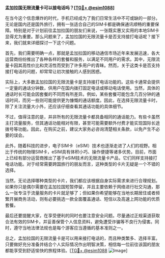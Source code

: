 **孟加拉国无限流量卡可以接电话吗？[[TG💪+ @esim1088](https://t.me/s/esim1088)]**

在当今这个信息爆炸的时代，手机已经成为了我们日常生活中不可或缺的一部分。无论是国内还是国外旅行，拥有一张适合自己的SIM卡都是确保通讯顺畅的重要保障。特别是对于计划前往孟加拉国的朋友们来说，一张既实惠又实用的本地SIM卡显得尤为重要。那么问题来了，孟加拉国的无限流量卡是否支持接打电话呢？接下来，我们就来详细探讨一下这个问题。

首先，我们需要明确一点，那就是孟加拉国的移动通信市场近年来发展迅速，各大运营商纷纷推出了各种各样的套餐和服务，以满足不同用户的需求。其中，无限流量卡因其高性价比和灵活性而受到了许多用户的青睐。然而，关于这类卡是否支持接打电话的问题，却常常让初次接触的人感到困惑。

实际上，大多数孟加拉国的无限流量卡是支持接打电话功能的。这些卡通常会提供一定量的通话分钟数，供用户在国内拨打固定电话或移动电话使用。当然，具体的通话时长可能会因套餐的不同而有所差异。例如，某些套餐可能包含几百分钟的通话时间，而另一些则可能提供更为慷慨的通话额度。因此，在选择无限流量卡时，除了关注流量大小外，还应该仔细查看其通话功能的具体细节。

不过，值得注意的是，并非所有的无限流量卡都具备相同的通话能力。有些卡虽然主打流量服务，但其通话功能相对有限，甚至可能需要额外付费才能实现国际长途拨号等功能。因此，在购买之前，建议大家务必咨询清楚相关条款，以免产生不必要的误会。

此外，随着科技的进步，电子SIM卡（eSIM）技术也逐渐走进了人们的视野。相比于传统的物理SIM卡，eSIM具有体积小巧、操作便捷等诸多优势。目前，市面上已经有部分运营商推出了基于eSIM技术的无限流量卡产品，它们同样支持接打电话功能。对于经常需要跨国旅行的朋友而言，这种类型的卡片无疑是一个不错的选择。

当然，无论选择哪种类型的卡片，我们都应该根据自身实际需求来进行合理规划。如果你只是偶尔需要在孟加拉国短暂停留，并且主要依赖于网络进行社交沟通，那么一张专注于流量服务的卡片就足够了；但如果你希望能够在当地长期居住或者频繁开展商务活动，则有必要挑选一款全面覆盖通话、短信以及高速上网功能的优质套餐。

最后还要提醒大家，在享受便利的同时也要注意安全问题。尽量通过正规渠道获取合法有效的SIM卡，并妥善保管个人信息资料，避免遭受诈骗等不良行为侵害。同时，遵守当地法律法规也是每个游客应当遵循的基本准则之一。

总之，孟加拉国的无限流量卡是可以用来接打电话的，而且种类繁多、选择丰富。只要做好充分准备并结合个人实际情况作出明智决策，相信每一位前往该国的朋友都能享受到舒适愉快的旅程体验。[[TG💪+ @esim1088](https://t.me/s/esim1088) ![Image](https://i.postimg.cc/4NQfJmqS/Snipaste-2025-05-13-00-14-12.png)]